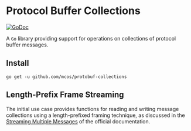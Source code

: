 # Protocol Buffer Collections

[![GoDoc](https://godoc.org/github.com/mcos/protobuf-collections?status.svg)](https://godoc.org/github.com/mcos/protobuf-collections)

A `Go` library providing support for operations on collections of protocol buffer messages.

## Install
`go get -u github.com/mcos/protobuf-collections`

## Length-Prefix Frame Streaming
The initial use case provides functions for reading and writing message collections using a
length-prefixed framing technique, as discussed in the [Streaming Multiple Messages](https://developers.google.com/protocol-buffers/docs/techniques#streaming)
of the official documentation.
